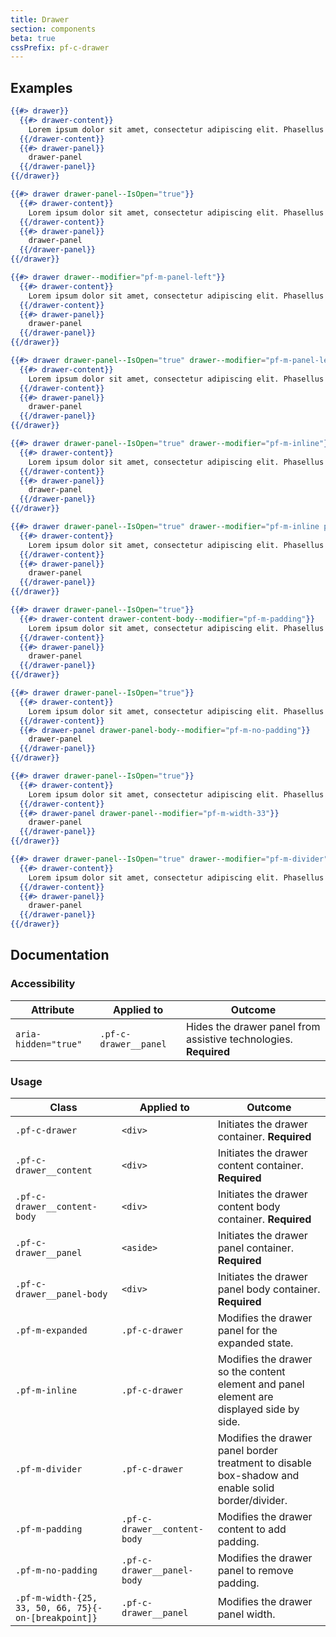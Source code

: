```yaml
---
title: Drawer
section: components
beta: true
cssPrefix: pf-c-drawer
---
```


## Examples

```hbs title=Closed-panel-on-right-(default) isBeta
{{#> drawer}}
  {{#> drawer-content}}
    Lorem ipsum dolor sit amet, consectetur adipiscing elit. Phasellus pretium est a porttitor vehicula. Quisque vel commodo urna. Morbi mattis rutrum ante, id vehicula ex accumsan ut. Morbi viverra, eros vel porttitor facilisis, eros purus aliquet erat, nec lobortis felis elit pulvinar sem. Vivamus vulputate, risus eget commodo eleifend, eros nibh porta quam, vitae lacinia leo libero at magna. Maecenas aliquam sagittis orci, et posuere nisi ultrices sit amet. Aliquam ex odio, malesuada sed posuere quis, pellentesque at mauris. Phasellus venenatis massa ex, eget pulvinar libero auctor pretium. Aliquam erat volutpat. Duis euismod justo in quam ullamcorper, in commodo massa vulputate.
  {{/drawer-content}}
  {{#> drawer-panel}}
    drawer-panel
  {{/drawer-panel}}
{{/drawer}}
```

```hbs title=Expanded-panel-on-right isBeta
{{#> drawer drawer-panel--IsOpen="true"}}
  {{#> drawer-content}}
    Lorem ipsum dolor sit amet, consectetur adipiscing elit. Phasellus pretium est a porttitor vehicula. Quisque vel commodo urna. Morbi mattis rutrum ante, id vehicula ex accumsan ut. Morbi viverra, eros vel porttitor facilisis, eros purus aliquet erat, nec lobortis felis elit pulvinar sem. Vivamus vulputate, risus eget commodo eleifend, eros nibh porta quam, vitae lacinia leo libero at magna. Maecenas aliquam sagittis orci, et posuere nisi ultrices sit amet. Aliquam ex odio, malesuada sed posuere quis, pellentesque at mauris. Phasellus venenatis massa ex, eget pulvinar libero auctor pretium. Aliquam erat volutpat. Duis euismod justo in quam ullamcorper, in commodo massa vulputate.
  {{/drawer-content}}
  {{#> drawer-panel}}
    drawer-panel
  {{/drawer-panel}}
{{/drawer}}
```

```hbs title=Panel-on-left isBeta
{{#> drawer drawer--modifier="pf-m-panel-left"}}
  {{#> drawer-content}}
    Lorem ipsum dolor sit amet, consectetur adipiscing elit. Phasellus pretium est a porttitor vehicula. Quisque vel commodo urna. Morbi mattis rutrum ante, id vehicula ex accumsan ut. Morbi viverra, eros vel porttitor facilisis, eros purus aliquet erat, nec lobortis felis elit pulvinar sem. Vivamus vulputate, risus eget commodo eleifend, eros nibh porta quam, vitae lacinia leo libero at magna. Maecenas aliquam sagittis orci, et posuere nisi ultrices sit amet. Aliquam ex odio, malesuada sed posuere quis, pellentesque at mauris. Phasellus venenatis massa ex, eget pulvinar libero auctor pretium. Aliquam erat volutpat. Duis euismod justo in quam ullamcorper, in commodo massa vulputate.
  {{/drawer-content}}
  {{#> drawer-panel}}
    drawer-panel
  {{/drawer-panel}}
{{/drawer}}
```

```hbs title=Expanded-panel-on-left isBeta
{{#> drawer drawer-panel--IsOpen="true" drawer--modifier="pf-m-panel-left"}}
  {{#> drawer-content}}
    Lorem ipsum dolor sit amet, consectetur adipiscing elit. Phasellus pretium est a porttitor vehicula. Quisque vel commodo urna. Morbi mattis rutrum ante, id vehicula ex accumsan ut. Morbi viverra, eros vel porttitor facilisis, eros purus aliquet erat, nec lobortis felis elit pulvinar sem. Vivamus vulputate, risus eget commodo eleifend, eros nibh porta quam, vitae lacinia leo libero at magna. Maecenas aliquam sagittis orci, et posuere nisi ultrices sit amet. Aliquam ex odio, malesuada sed posuere quis, pellentesque at mauris. Phasellus venenatis massa ex, eget pulvinar libero auctor pretium. Aliquam erat volutpat. Duis euismod justo in quam ullamcorper, in commodo massa vulputate.
  {{/drawer-content}}
  {{#> drawer-panel}}
    drawer-panel
  {{/drawer-panel}}
{{/drawer}}
```

```hbs title=Expanded-inline-panel-on-right isBeta
{{#> drawer drawer-panel--IsOpen="true" drawer--modifier="pf-m-inline"}}
  {{#> drawer-content}}
    Lorem ipsum dolor sit amet, consectetur adipiscing elit. Phasellus pretium est a porttitor vehicula. Quisque vel commodo urna. Morbi mattis rutrum ante, id vehicula ex accumsan ut. Morbi viverra, eros vel porttitor facilisis, eros purus aliquet erat, nec lobortis felis elit pulvinar sem. Vivamus vulputate, risus eget commodo eleifend, eros nibh porta quam, vitae lacinia leo libero at magna. Maecenas aliquam sagittis orci, et posuere nisi ultrices sit amet. Aliquam ex odio, malesuada sed posuere quis, pellentesque at mauris. Phasellus venenatis massa ex, eget pulvinar libero auctor pretium. Aliquam erat volutpat. Duis euismod justo in quam ullamcorper, in commodo massa vulputate.
  {{/drawer-content}}
  {{#> drawer-panel}}
    drawer-panel
  {{/drawer-panel}}
{{/drawer}}
```

```hbs title=Expanded-inline-panel-on-left isBeta
{{#> drawer drawer-panel--IsOpen="true" drawer--modifier="pf-m-inline pf-m-panel-left"}}
  {{#> drawer-content}}
    Lorem ipsum dolor sit amet, consectetur adipiscing elit. Phasellus pretium est a porttitor vehicula. Quisque vel commodo urna. Morbi mattis rutrum ante, id vehicula ex accumsan ut. Morbi viverra, eros vel porttitor facilisis, eros purus aliquet erat, nec lobortis felis elit pulvinar sem. Vivamus vulputate, risus eget commodo eleifend, eros nibh porta quam, vitae lacinia leo libero at magna. Maecenas aliquam sagittis orci, et posuere nisi ultrices sit amet. Aliquam ex odio, malesuada sed posuere quis, pellentesque at mauris. Phasellus venenatis massa ex, eget pulvinar libero auctor pretium. Aliquam erat volutpat. Duis euismod justo in quam ullamcorper, in commodo massa vulputate.
  {{/drawer-content}}
  {{#> drawer-panel}}
    drawer-panel
  {{/drawer-panel}}
{{/drawer}}
```

```hbs title=Modified-content-padding isBeta
{{#> drawer drawer-panel--IsOpen="true"}}
  {{#> drawer-content drawer-content-body--modifier="pf-m-padding"}}
    Lorem ipsum dolor sit amet, consectetur adipiscing elit. Phasellus pretium est a porttitor vehicula. Quisque vel commodo urna. Morbi mattis rutrum ante, id vehicula ex accumsan ut. Morbi viverra, eros vel porttitor facilisis, eros purus aliquet erat, nec lobortis felis elit pulvinar sem. Vivamus vulputate, risus eget commodo eleifend, eros nibh porta quam, vitae lacinia leo libero at magna. Maecenas aliquam sagittis orci, et posuere nisi ultrices sit amet. Aliquam ex odio, malesuada sed posuere quis, pellentesque at mauris. Phasellus venenatis massa ex, eget pulvinar libero auctor pretium. Aliquam erat volutpat. Duis euismod justo in quam ullamcorper, in commodo massa vulputate.
  {{/drawer-content}}
  {{#> drawer-panel}}
    drawer-panel
  {{/drawer-panel}}
{{/drawer}}
```

```hbs title=Modified-panel-padding isBeta
{{#> drawer drawer-panel--IsOpen="true"}}
  {{#> drawer-content}}
    Lorem ipsum dolor sit amet, consectetur adipiscing elit. Phasellus pretium est a porttitor vehicula. Quisque vel commodo urna. Morbi mattis rutrum ante, id vehicula ex accumsan ut. Morbi viverra, eros vel porttitor facilisis, eros purus aliquet erat, nec lobortis felis elit pulvinar sem. Vivamus vulputate, risus eget commodo eleifend, eros nibh porta quam, vitae lacinia leo libero at magna. Maecenas aliquam sagittis orci, et posuere nisi ultrices sit amet. Aliquam ex odio, malesuada sed posuere quis, pellentesque at mauris. Phasellus venenatis massa ex, eget pulvinar libero auctor pretium. Aliquam erat volutpat. Duis euismod justo in quam ullamcorper, in commodo massa vulputate.
  {{/drawer-content}}
  {{#> drawer-panel drawer-panel-body--modifier="pf-m-no-padding"}}
    drawer-panel
  {{/drawer-panel}}
{{/drawer}}
```

```hbs title=Modified-panel-width isBeta
{{#> drawer drawer-panel--IsOpen="true"}}
  {{#> drawer-content}}
    Lorem ipsum dolor sit amet, consectetur adipiscing elit. Phasellus pretium est a porttitor vehicula. Quisque vel commodo urna. Morbi mattis rutrum ante, id vehicula ex accumsan ut. Morbi viverra, eros vel porttitor facilisis, eros purus aliquet erat, nec lobortis felis elit pulvinar sem. Vivamus vulputate, risus eget commodo eleifend, eros nibh porta quam, vitae lacinia leo libero at magna. Maecenas aliquam sagittis orci, et posuere nisi ultrices sit amet. Aliquam ex odio, malesuada sed posuere quis, pellentesque at mauris. Phasellus venenatis massa ex, eget pulvinar libero auctor pretium. Aliquam erat volutpat. Duis euismod justo in quam ullamcorper, in commodo massa vulputate.
  {{/drawer-content}}
  {{#> drawer-panel drawer-panel--modifier="pf-m-width-33"}}
    drawer-panel
  {{/drawer-panel}}
{{/drawer}}
```

```hbs title=Modified-panel-border isBeta
{{#> drawer drawer-panel--IsOpen="true" drawer--modifier="pf-m-divider"}}
  {{#> drawer-content}}
    Lorem ipsum dolor sit amet, consectetur adipiscing elit. Phasellus pretium est a porttitor vehicula. Quisque vel commodo urna. Morbi mattis rutrum ante, id vehicula ex accumsan ut. Morbi viverra, eros vel porttitor facilisis, eros purus aliquet erat, nec lobortis felis elit pulvinar sem. Vivamus vulputate, risus eget commodo eleifend, eros nibh porta quam, vitae lacinia leo libero at magna. Maecenas aliquam sagittis orci, et posuere nisi ultrices sit amet. Aliquam ex odio, malesuada sed posuere quis, pellentesque at mauris. Phasellus venenatis massa ex, eget pulvinar libero auctor pretium. Aliquam erat volutpat. Duis euismod justo in quam ullamcorper, in commodo massa vulputate.
  {{/drawer-content}}
  {{#> drawer-panel}}
    drawer-panel
  {{/drawer-panel}}
{{/drawer}}
```

## Documentation

### Accessibility

| Attribute | Applied to | Outcome |
| -- | -- | -- |
| `aria-hidden="true"` | `.pf-c-drawer__panel` | Hides the drawer panel from assistive technologies. **Required** |

### Usage

| Class | Applied to | Outcome |
| -- | -- | -- |
| `.pf-c-drawer` | `<div>` | Initiates the drawer container. **Required** |
| `.pf-c-drawer__content` | `<div>` | Initiates the drawer content container. **Required** |
| `.pf-c-drawer__content-body` | `<div>` | Initiates the drawer content body container. **Required** |
| `.pf-c-drawer__panel` | `<aside>` | Initiates the drawer panel container. **Required** |
| `.pf-c-drawer__panel-body` | `<div>` | Initiates the drawer panel body container. **Required** |
| `.pf-m-expanded` | `.pf-c-drawer` | Modifies the drawer panel for the expanded state. |
| `.pf-m-inline` | `.pf-c-drawer` | Modifies the drawer so the content element and panel element are displayed side by side. |
| `.pf-m-divider` | `.pf-c-drawer` | Modifies the drawer panel border treatment to disable box-shadow and enable solid border/divider. |
| `.pf-m-padding` | `.pf-c-drawer__content-body` | Modifies the drawer content to add padding. |
| `.pf-m-no-padding` | `.pf-c-drawer__panel-body` | Modifies the drawer panel to remove padding. |
| `.pf-m-width-{25, 33, 50, 66, 75}{-on-[breakpoint]}` | `.pf-c-drawer__panel` | Modifies the drawer panel width. |
